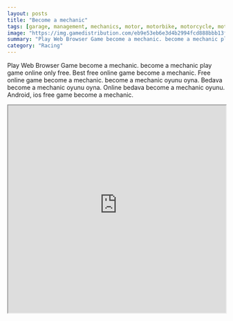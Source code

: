 ```yaml
---
layout: posts
title: "Become a mechanic"
tags: [garage, management, mechanics, motor, motorbike, motorcycle, motorcycles, repair, repairing, repairs, free, online, games, oyna, game, free, games, play, play, games]
image: "https://img.gamedistribution.com/eb9e53eb6e3d4b2994fcd888bbb13fa7-512x384.jpeg"
summary: "Play Web Browser Game become a mechanic. become a mechanic play game online only free. Best free online game become a mechanic. Free online game become a mechanic. become a mechanic oyunu oyna. Bedava become a mechanic oyunu oyna. Online bedava become a mechanic oyunu. Android, ios free game become a mechanic."
category: "Racing"
---
```


Play Web Browser Game become a mechanic. become a mechanic play game online only free. Best free online game become a mechanic. Free online game become a mechanic. become a mechanic oyunu oyna. Bedava become a mechanic oyunu oyna. Online bedava become a mechanic oyunu. Android, ios free game become a mechanic.

<iframe width="100%" height="480px;" src="https://html5.gamedistribution.com/eb9e53eb6e3d4b2994fcd888bbb13fa7/"></iframe>